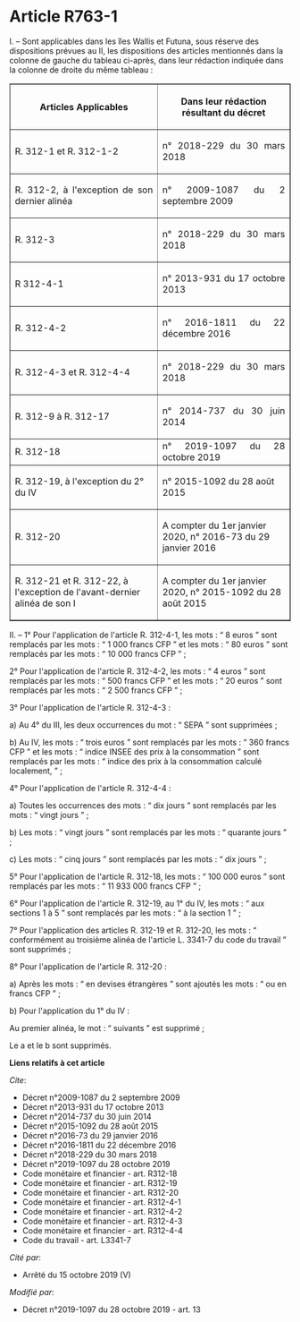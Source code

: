 # Article R763-1

I. – Sont applicables dans les îles Wallis et Futuna, sous réserve des dispositions prévues au II, les dispositions des
articles mentionnés dans la colonne de gauche du tableau ci-après, dans leur rédaction indiquée dans la colonne de droite du
même tableau : 

<table border="1">
  <tbody>
    <tr>
      <th>

Articles Applicables </th>
      <th>

Dans leur rédaction résultant du décret </th>
    </tr>
    <tr>
      <td align="justify">

R. 312-1 et R. 312-1-2 </td>
      <td align="justify">

n° 2018-229 du 30 mars 2018 </td>
    </tr>
    <tr>
      <td align="justify">

R. 312-2, à l'exception de son dernier alinéa </td>
      <td align="justify">

n° 2009-1087 du 2 septembre 2009 </td>
    </tr>
    <tr>
      <td align="justify">

R. 312-3 </td>
      <td align="justify">

n° 2018-229 du 30 mars 2018 </td>
    </tr>
    <tr>
      <td align="justify">

R 312-4-1 </td>
      <td align="justify">

n° 2013-931 du 17 octobre 2013 </td>
    </tr>
    <tr>
      <td align="justify">

R. 312-4-2 </td>
      <td align="justify">

n° 2016-1811 du 22 décembre 2016 </td>
    </tr>
    <tr>
      <td align="justify">

R. 312-4-3 et R. 312-4-4 </td>
      <td align="justify">

n° 2018-229 du 30 mars 2018 </td>
    </tr>
    <tr>
      <td align="justify">

R. 312-9 à R. 312-17 </td>
      <td align="justify">

n° 2014-737 du 30 juin 2014 </td>
    </tr>
    <tr>
      <td align="justify">R. 312-18 </td>
      <td align="justify">n° 2019-1097 du 28 octobre 2019 </td>
    </tr>
    <tr>
      <td align="left">

R. 312-19, à l'exception du 2° du IV </td>
      <td align="left">

n° 2015-1092 du 28 août 2015 </td>
    </tr>
    <tr>
      <td align="left">

R. 312-20 </td>
      <td align="left">

A compter du 1er janvier 2020, n° 2016-73 du 29 janvier 2016 </td>
    </tr>
    <tr>
      <td align="left">

R. 312-21 et R. 312-22, à l'exception de l'avant-dernier alinéa de son I </td>
      <td align="left">

A compter du 1er janvier 2020, n° 2015-1092 du 28 août 2015 </td>
    </tr>
  </tbody>
</table>

II. – 1° Pour l'application de l'article R. 312-4-1, les mots : “ 8 euros ” sont remplacés par les mots : “ 1 000 francs CFP
” et les mots : “ 80 euros ” sont remplacés par les mots : “ 10 000 francs CFP ” ; 

2° Pour l'application de l'article R. 312-4-2, les mots : “ 4 euros ” sont remplacés par les mots : “ 500 francs CFP ” et les
mots : “ 20 euros ” sont remplacés par les mots : “ 2 500 francs CFP ” ; 

3° Pour l'application de l'article R. 312-4-3 : 

a) Au 4° du III, les deux occurrences du mot : “ SEPA ” sont supprimées ; 

b) Au IV, les mots : “ trois euros ” sont remplacés par les mots : “ 360 francs CFP ” et les mots : “ indice INSEE des prix à
la consommation ” sont remplacés par les mots : “ indice des prix à la consommation calculé localement, ” ; 

4° Pour l'application de l'article R. 312-4-4 : 

a) Toutes les occurrences des mots : “ dix jours ” sont remplacés par les mots : “ vingt jours ” ; 

b) Les mots : “ vingt jours ” sont remplacés par les mots : “ quarante jours ” ; 

c) Les mots : “ cinq jours ” sont remplacés par les mots : “ dix jours ” ; 

5° Pour l'application de l'article R. 312-18, les mots : “ 100 000 euros ” sont remplacés par les mots : “ 11 933 000 francs
CFP ” ; 

6° Pour l'application de l'article R. 312-19, au 1° du IV, les mots : “ aux sections 1 à 5 ” sont remplacés par les mots : “
à la section 1 ” ; 

7° Pour l'application des articles R. 312-19 et R. 312-20, les mots : “ conformément au troisième alinéa de l'article L.
3341-7 du code du travail ” sont supprimés ; 

8° Pour l'application de l'article R. 312-20 : 

a) Après les mots : “ en devises étrangères ” sont ajoutés les mots : “ ou en francs CFP ” ; 

b) Pour l'application du 1° du IV : 

Au premier alinéa, le mot : “ suivants ” est supprimé ; 

Le a et le b sont supprimés.

**Liens relatifs à cet article**

_Cite_:

  - Décret n°2009-1087 du 2 septembre 2009
  - Décret n°2013-931 du 17 octobre 2013
  - Décret n°2014-737 du 30 juin 2014
  - Décret n°2015-1092 du 28 août 2015
  - Décret n°2016-73 du 29 janvier 2016
  - Décret n°2016-1811 du 22 décembre 2016
  - Décret n°2018-229 du 30 mars 2018
  - Décret n°2019-1097 du 28 octobre 2019
  - Code monétaire et financier - art. R312-18
  - Code monétaire et financier - art. R312-19
  - Code monétaire et financier - art. R312-20
  - Code monétaire et financier - art. R312-4-1
  - Code monétaire et financier - art. R312-4-2
  - Code monétaire et financier - art. R312-4-3
  - Code monétaire et financier - art. R312-4-4
  - Code du travail - art. L3341-7

_Cité par_:

  - Arrêté du 15 octobre 2019 (V)

_Modifié par_:

  - Décret n°2019-1097 du 28 octobre 2019 - art. 13
